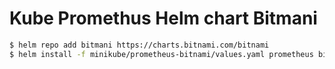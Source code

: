 # Kube Promethus Helm chart Bitmani

```bash
$ helm repo add bitmani https://charts.bitnami.com/bitnami
$ helm install -f minikube/prometheus-bitnami/values.yaml prometheus bitmani/kube-prometheus
```